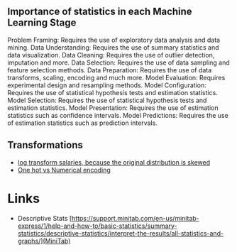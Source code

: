 ## Importance of statistics in each Machine Learning Stage

Problem Framing: Requires the use of exploratory data analysis and data mining.
Data Understanding: Requires the use of summary statistics and data visualization.
Data Cleaning: Requires the use of outlier detection, imputation and more.
Data Selection: Requires the use of data sampling and feature selection methods.
Data Preparation: Requires the use of data transforms, scaling, encoding and much more.
Model Evaluation: Requires experimental design and resampling methods.
Model Configuration: Requires the use of statistical hypothesis tests and estimation statistics.
Model Selection: Requires the use of statistical hypothesis tests and estimation statistics.
Model Presentation: Requires the use of estimation statistics such as confidence intervals.
Model Predictions: Requires the use of estimation statistics such as prediction intervals.


## Transformations

- [log transform salaries, because the original distribution is skewed](http://fastml.com/predicting-advertised-salaries/)
- [One hot vs Numerical encoding](https://youtu.be/_RPHiqF2bSs?t=197)


# Links
- Descriptive Stats [https://support.minitab.com/en-us/minitab-express/1/help-and-how-to/basic-statistics/summary-statistics/descriptive-statistics/interpret-the-results/all-statistics-and-graphs/](MiniTab)
